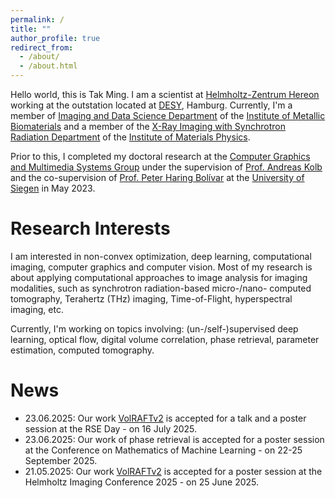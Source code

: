 ```yaml
---
permalink: /
title: ""
author_profile: true
redirect_from: 
  - /about/
  - /about.html
---
```


Hello world, this is Tak Ming. I am a scientist at [Helmholtz-Zentrum Hereon](https://www.hereon.de/index.php.en) working at the outstation located at [DESY](https://www.desy.de/index_eng.html), Hamburg.
Currently, I'm a member of [Imaging and Data Science Department](https://www.hereon.de/institutes/metallic_biomaterials/imaging_and_data_science/index.php.en) of the [Institute of Metallic Biomaterials](https://www.hereon.de/institutes/metallic_biomaterials/index.php.en) and a member of the [X-Ray Imaging with Synchrotron Radiation Department](https://www.hereon.de/institutes/materials_physics/team/index.php.en) of the [Institute of Materials Physics](https://www.hereon.de/institutes/materials_physics/index.php.en).

Prior to this, I completed my doctoral research at the [Computer Graphics and Multimedia Systems Group](https://www.cg.informatik.uni-siegen.de/en) under the supervision of [Prof. Andreas Kolb](https://www.cg.informatik.uni-siegen.de/en/kolb-andreas) and the co-supervision of [Prof. Peter Haring Bolívar](https://www.hqe.eti.uni-siegen.de/en/member.html) at the [University of Siegen](https://www.uni-siegen.de) in May 2023.

Research Interests
======
I am interested in non-convex optimization, deep learning, computational imaging, computer graphics and computer vision.
Most of my research is about applying computational approaches to image analysis for imaging modalities, such as synchrotron radiation-based micro-/nano- computed tomography, Terahertz (THz) imaging, Time-of-Flight, hyperspectral imaging, etc.

Currently, I'm working on topics involving: (un-/self-)supervised deep learning, optical flow, digital volume correlation, phase retrieval, parameter estimation, computed tomography.

News
======
- 23.06.2025: Our work [VolRAFTv2](/talks/2025-07-16-RSEDay) is accepted for a talk and a poster session at the RSE Day - on 16 July 2025.
- 23.06.2025: Our work of phase retrieval is accepted for a poster session at the Conference on Mathematics of Machine Learning - on 22-25 September 2025.
- 21.05.2025: Our work [VolRAFTv2](/talks/2025-06-25-HelmholtzImaging) is accepted for a poster session at the Helmholtz Imaging Conference 2025 - on 25 June 2025.
<!-- - 24.04.2024: Our paper [VolRAFT](/publication/2024-wong2024volraft) is accepted for oral presentation at the CVPR workshops - Computer Vision for Materials Science (CV4MS) - on 18 June 2024. -->
<!-- - 24.04.2024: Our paper [VolRAFT](/publication/2024-wong2024volraft) is accepted for a poster session at the CVPR workshops - Computer Vision for Science (CV4Science) - on 17 June 2024. -->
<!-- - 24.04.2024: Our paper [VolRAFT](/publication/2024-wong2024volraft) is accepted for a talk at the Helmholtz Imaging Conference - on 14 May 2024. -->
